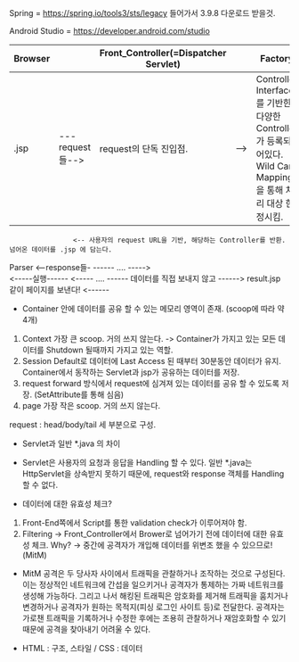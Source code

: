 Spring		= https://spring.io/tools3/sts/legacy 들어가서 3.9.8 다운로드 받을것.

Android Studio	= https://developer.android.com/studio

|Browser| |Front_Controller(=Dispatcher Servlet)| |Factory|Controller|Service|
|-------|-|-------------------------------------|-|-------|----------|-------|
|.jsp|---request들-->|request의 단독 진입점.|-->|Controller Interface를 기반한 다양한 Controller가 등록되어있다. Wild Card Mapping을 통해 처리 대상 한정시킴.|Back단에 데이터를 요청하고,|

					<--	사용자의 request URL을 기반, 해당하는 Controller를 반환.			넘어온 데이터를 .jsp 에 담는다.			
Parser	<--response들-							------				....				-----> 						
	<-----실행------							<-----				....				------	데이터를 직접 보내지 않고		------>	
																		result.jsp 같이 페이지를 보낸다!	<------	

* Container 안에 데이터를 공유 할 수 있는 메모리 영역이 존재. (scoop에 따라 약 4개)
1) Context	가장 큰 scoop. 거의 쓰지 않는다. -> Container가 가지고 있는 모든 데이터를 Shutdown 될때까지 가지고 있는 역할.
2) Session	Default로 데이터에 Last Access 된 때부터 30분동안 데이터가 유지. Container에서 동작하는 Servlet과 jsp가 공유하는 데이터를 저장.
3) request	forward 방식에서 request에 심겨져 있는 데이터를 공유 할 수 있도록 저장. (SetAttribute를 통해 심음)
4) page		가장 작은 scoop. 거의 쓰지 않는다.

request : head/body/tail 세 부분으로 구성.
* Servlet과 일반 *.java 의 차이
- Servlet은 사용자의 요청과 응답을 Handling 할 수 있다. 일반 *.java는 HttpServlet을 상속받지 못하기 때문에, request와 response 객체를 Handling 할 수 없다.

* 데이터에 대한 유효성 체크?
1) Front-End쪽에서 Script를 통한 validation check가 이루어져야 함.
2) Filtering -> Front_Controller에서 Brower로 넘어가기 전에 데이터에 대한 유효성 체크. Why? -> 중간에 공격자가 개입해 데이터를 위변조 했을 수 있으므로!(MitM)
* MitM 공격은 두 당사자 사이에서 트래픽을 관찰하거나 조작하는 것으로 구성된다. 이는 정상적인 네트워크에 간섭을 일으키거나 공격자가 통제하는 가짜 네트워크를 생성해 가능하다.
그리고 나서 해킹된 트래픽은 암호화를 제거해 트래픽을 훔치거나 변경하거나 공격자가 원하는 목적지(피싱 로그인 사이트 등)로 전달한다. 공격자는 가로챈 트래픽을 기록하거나 수정한 후에는 조용히 관찰하거나 재암호화할 수 있기 때문에 공격을 찾아내기 어려울 수 있다.

* HTML : 구조, 스타일 / CSS : 데이터

